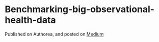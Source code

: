 # Benchmarking-big-observational-health-data

Published on Authorea, and posted on [Medium](https://medium.com/@b.katsma/benchmarking-big-observational-health-data-97e148c393f4)
